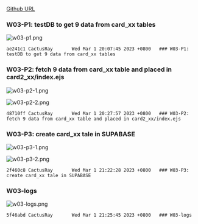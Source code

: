 [Github URL](https://github.com/CactusRay/1112_wp2_demo_75)

### W03-P1: testDB to get 9 data from card_xx tables
 
![w03-p1.png](https://eumovzkxoivpebjwcgny.supabase.co/storage/v1/object/public/demo-75/md_img/w03-p1.png)

```
ae241c1 CactusRay       Wed Mar 1 20:07:45 2023 +0800   ### W03-P1: testDB to get 9 data from card_xx tables
```

### W03-P2: fetch 9 data from card_xx table and placed in card2_xx/index.ejs
 
![w03-p2-1.png](https://eumovzkxoivpebjwcgny.supabase.co/storage/v1/object/public/demo-75/md_img/w03-p2-1.png)
 
![w03-p2-2.png](https://eumovzkxoivpebjwcgny.supabase.co/storage/v1/object/public/demo-75/md_img/w03-p2-2.png)

```
48710ff CactusRay       Wed Mar 1 20:27:57 2023 +0800   ### W03-P2: fetch 9 data from card_xx table and placed in card2_xx/index.ejs
```

### W03-P3: create card_xx tale in SUPABASE
 
![w03-p3-1.png](https://eumovzkxoivpebjwcgny.supabase.co/storage/v1/object/public/demo-75/md_img/w03-p3-1.png)
 
![w03-p3-2.png](https://eumovzkxoivpebjwcgny.supabase.co/storage/v1/object/public/demo-75/md_img/w03-p3-2.png)

```
2f460c8 CactusRay       Wed Mar 1 21:22:28 2023 +0800   ### W03-P3: create card_xx tale in SUPABASE
```

### W03-logs

![w03-logs.png](https://eumovzkxoivpebjwcgny.supabase.co/storage/v1/object/public/demo-75/md_img/w03-logs.png)

```
5f46abd CactusRay       Wed Mar 1 21:25:45 2023 +0800   ### W03-logs
```